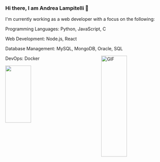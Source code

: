 ### Hi there, I am Andrea Lampitelli  👋
I'm currently working as a web developer with a focus on the following:

Programming Languages: Python, JavaScript, C

Web Development: Node.js, React

Database Management: MySQL, MongoDB, Oracle, SQL

DevOps: Docker
<img align="right" alt="GIF" src="https://github.com/Gapur/Gapur/blob/master/coding.gif?raw=true" width="40%" height="318" />
      
 <img height="180em" align="left" src="https://github-readme-stats.vercel.app/api?username=andylampi&show_icons=true&hide_border=true&&count_private=true&include_all_commits=true"  width="40%" />
     
     
